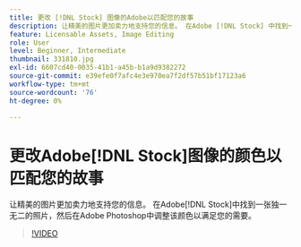 ```yaml
---
title: 更改 [!DNL Stock] 图像的Adobe以匹配您的故事
description: 让精美的图片更加卖力地支持您的信息。 在Adobe [!DNL Stock] 中找到一张独一无二的照片，然后在Adobe Photoshop中调整颜色以满足您的需求
feature: Licensable Assets, Image Editing
role: User
level: Beginner, Intermediate
thumbnail: 331810.jpg
exl-id: 6607cd40-0035-41b1-a45b-b1a9d9382272
source-git-commit: e39efe0f7afc4e3e970ea7f2df57b51bf17123a6
workflow-type: tm+mt
source-wordcount: '76'
ht-degree: 0%

---
```


# 更改Adobe[!DNL Stock]图像的颜色以匹配您的故事

让精美的图片更加卖力地支持您的信息。 在Adobe[!DNL Stock]中找到一张独一无二的照片，然后在Adobe Photoshop中调整该颜色以满足您的需要。

>[!VIDEO](https://video.tv.adobe.com/v/331810?hidetitle=true)
